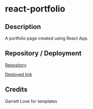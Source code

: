 # react-portfolio

## Description
A portfolio page created using React App.

## Repository / Deployment
[Repository](https://www.github.com/awpdev/react-portfolio)

[Deployed link](https://awpdev.github.io)

## Credits
Garrett Love for templates